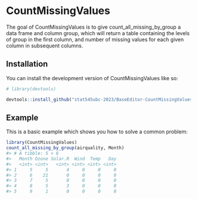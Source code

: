 
<!-- README.md is generated from README.Rmd. Please edit that file -->

# CountMissingValues

<!-- badges: start -->
<!-- badges: end -->

The goal of CountMissingValues is to give count_all_missing_by_group a
data frame and column group, which will return a table containing the
levels of group in the first column, and number of missing values for
each given column in subsequent columns.

## Installation

You can install the development version of CountMissingValues like so:

``` r
# library(devtools)

devtools::install_github("stat545ubc-2023/BaseEditor-CountMissingValues", ref = "0.1.0")
```

## Example

This is a basic example which shows you how to solve a common problem:

``` r
library(CountMissingValues)
count_all_missing_by_group(airquality, Month)
#> # A tibble: 5 × 6
#>   Month Ozone Solar.R  Wind  Temp   Day
#>   <int> <int>   <int> <int> <int> <int>
#> 1     5     5       4     0     0     0
#> 2     6    21       0     0     0     0
#> 3     7     5       0     0     0     0
#> 4     8     5       3     0     0     0
#> 5     9     1       0     0     0     0
```

